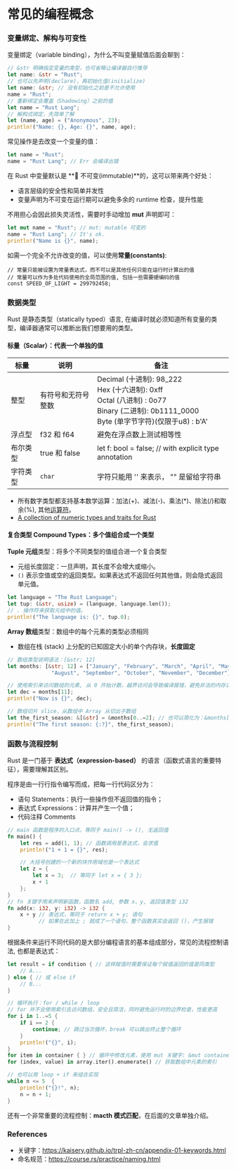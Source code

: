 # 常见的编程概念

### 变量绑定、解构与可变性

变量绑定（variable binding），为什么不叫变量赋值后面会聊到：
```rust
// &str 明确指定变量的类型，也可省略让编译器自行推导
let name: &str = "Rust"; 
// 也可以先声明(declare)，再初始化值(initialize)
let name: &str; // 没有初始化之前是不允许使用
name = "Rust";
// 重新绑定会覆盖（Shadowing）之前的值
let name = "Rust Lang";
// 解构式绑定，先简单了解
let (name, age) = ("Anonymous", 23);
println!("Name: {}, Age: {}", name, age);
```

常见操作是去改变一个变量的值：
```rust
let name = "Rust";
name = "Rust Lang"; // Err 会编译出错
```
在 Rust 中变量默认是 **🙅 不可变(immutable)**的，这可以带来两个好处：
- 语言层级的安全性和简单并发性
- 变量声明为不可变在运行期可以避免多余的 runtime 检查，提升性能

不用担心会因此损失灵活性，需要时手动增加 **mut** 声明即可：
```rust
let mut name = "Rust"; // mut: mutable 可变的
name = "Rust Lang"; // It's ok.
println!("Name is {}", name);
```

如需一个完全不允许改变的值，可以使用**常量(constants)**:
```
// 常量只能被设置为常量表达式，而不可以是其他任何只能在运行时计算出的值
// 常量可以作为多处代码使用的全局范围的值, 包括一些需要硬编码的值
const SPEED_OF_LIGHT = 299792458;
```

### 数据类型

Rust 是静态类型（statically typed）语言, 在编译时就必须知道所有变量的类型，编译器通常可以推断出我们想要用的类型。

#### 标量（Scalar）：代表一个单独的值

| 标量   | 说明   | 备注   |
|---------|---------|----------|
| 整型   | 有符号和无符号整数    | Decimal (十进制): 98_222 <br />Hex (十六进制): 0xff<br />Octal (八进制) : 0o77<br />Binary (二进制): 0b1111_0000<br />Byte (单字节字符)(仅限于u8) : b'A'  |
| 浮点型  | f32 和 f64   |  避免在浮点数上测试相等性   |
| 布尔类型  | true 和 false   |  let f: bool = false; // with explicit type annotation   |
| 字符类型  | `char`   |  字符只能用 '' 来表示， "" 是留给字符串  |

- 所有数字类型都支持基本数学运算：加法(+)、减法(-)、乘法(*)、除法(/)和取余(%), 其他[运算符](https://kaisery.github.io/trpl-zh-cn/appendix-02-operators.html)。
- [A collection of numeric types and traits for Rust](https://crates.io/crates/num)

#### 复合类型 Compound Types：多个值组合成一个类型

**Tuple 元组**类型：将多个不同类型的值组合进一个复合类型
- 元组长度固定：一旦声明，其长度不会增大或缩小。
- `()` 表示空值或空的返回类型。如果表达式不返回任何其他值，则会隐式返回单元值。
```rust
let language = "The Rust Language";
let tup: (&str, usize) = (language, language.len());
// . 操作符来获取元组中的值。
println!("The language is: {}", tup.0);
```

**Array 数组**类型：数组中的每个元素的类型必须相同
- 数组在栈 (stack) 上分配的已知固定大小的单个内存块，**长度固定**
```rust
// 数组类型说明语法：[&str; 12]
let months: [&str; 12] = ["January", "February", "March", "April", "May", "June", "July",
              "August", "September", "October", "November", "December"];

// 使用索引来访问数组的元素, 从 0 开始计数，越界访问会导致编译报错，避免非法的内存访问
let dec = months[11];
println!("Now is {}", dec);

// 数组切片 slice，从数组中 Array 从切出子数组
let the_first_season: &[&str] = &months[0..=2]; // 也可以简化为：&months[..3]
println!("The first season: {:?}", the_first_season);
```

### 函数与流程控制

Rust 是一门基于 **表达式（expression-based）** 的语言（函数式语言的重要特征），需要理解其区别。

程序是由一行行指令编写而成，把每一行代码区分为：
- 语句 Statements：执行一些操作但不返回值的指令；
- 表达式 Expressions：计算并产生一个值；
- 代码注释 Comments

```rust
// main 函数是程序的入口点，等同于 main() -> (), 无返回值
fn main() {
    let res = add(1, 1); // 函数调用是表达式，会求值
    println!("1 + 1 = {}", res); 

    // 大括号创建的一个新的块作用域也是一个表达式
    let z = {
        let x = 3;  // 等同于 let x = { 3 };
        x + 1
    };
}
// fn 关键字用来声明新函数，函数名 add, 参数 x、y, 返回值类型 i32
fn add(x: i32, y: i32) -> i32 {
    x + y // 表达式，等同于 return x + y; 语句
          // 如果在此加上 ; 就成了一个语句，整个函数其实会返回 ()，产生报错
}
```

根据条件来运行不同代码的是大部分编程语言的基本组成部分，常见的流程控制语法, 也都是表达式：

```rust
let result = if condition { // 这样赋值时需要保证每个赋值返回的值是同类型
    // A...
} else { // 或 else if
    // B...
}

// 循环执行：for / while / loop
// for 并不会使用索引去访问数组，安全且简洁，同时避免运行时的边界检查，性能更高
for i in 1..=5 { 
    if i == 2 {
        continue; // 跳过当次循环，break 可以跳出终止整个循环
    }
    println!("{}", i); 
}
for item in container { } // 循环中修改元素，使用 mut 关键字: &mut container
for (index, value) in array.iter().enumerate() // 获取数组中元素的索引

// 也可以用 loop + if 来组合实现
while n <= 5  {
    println!("{}!", n);
    n = n + 1;
}
```
还有一个非常重要的流程控制：**macth 模式匹配**，在后面的文章单独介绍。

### References

- 关键字：https://kaisery.github.io/trpl-zh-cn/appendix-01-keywords.html
- 命名规范：https://course.rs/practice/naming.html